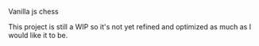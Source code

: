 Vanilla js chess

This project is still a WIP so it's not yet refined and optimized as much as I would like it to be.

